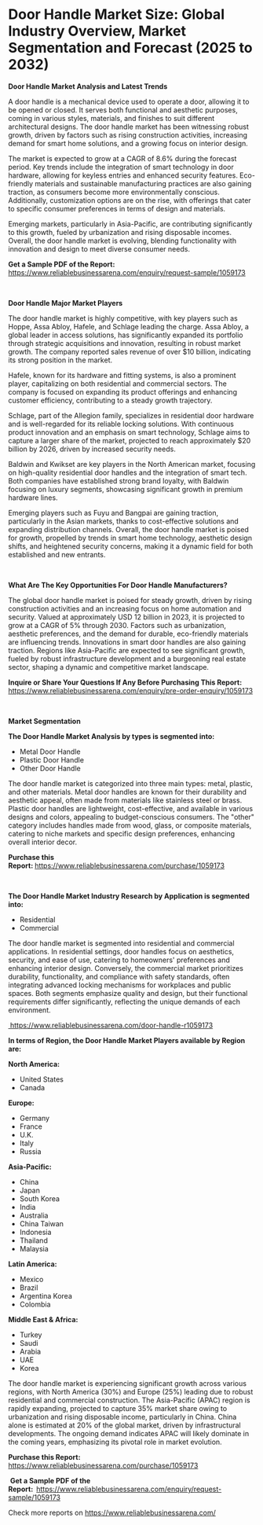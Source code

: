 <p><h1>Door Handle Market Size: Global Industry Overview, Market Segmentation and Forecast (2025 to 2032)</h1></p><p><strong>Door Handle Market Analysis and Latest Trends</strong></p>
<p><p>A door handle is a mechanical device used to operate a door, allowing it to be opened or closed. It serves both functional and aesthetic purposes, coming in various styles, materials, and finishes to suit different architectural designs. The door handle market has been witnessing robust growth, driven by factors such as rising construction activities, increasing demand for smart home solutions, and a growing focus on interior design. </p><p>The market is expected to grow at a CAGR of 8.6% during the forecast period. Key trends include the integration of smart technology in door hardware, allowing for keyless entries and enhanced security features. Eco-friendly materials and sustainable manufacturing practices are also gaining traction, as consumers become more environmentally conscious. Additionally, customization options are on the rise, with offerings that cater to specific consumer preferences in terms of design and materials.</p><p>Emerging markets, particularly in Asia-Pacific, are contributing significantly to this growth, fueled by urbanization and rising disposable incomes. Overall, the door handle market is evolving, blending functionality with innovation and design to meet diverse consumer needs.</p></p>
<p><strong>Get a Sample PDF of the Report:&nbsp;</strong> <a href="https://www.reliablebusinessarena.com/enquiry/request-sample/1059173?utm_campaign=2194&utm_medium=2&utm_source=Github&utm_content=ia&utm_term=09022025&utm_id=door-handle">https://www.reliablebusinessarena.com/enquiry/request-sample/1059173</a></p>
<p>&nbsp;</p>
<p><strong>Door Handle Major Market Players</strong></p>
<p><p>The door handle market is highly competitive, with key players such as Hoppe, Assa Abloy, Hafele, and Schlage leading the charge. Assa Abloy, a global leader in access solutions, has significantly expanded its portfolio through strategic acquisitions and innovation, resulting in robust market growth. The company reported sales revenue of over $10 billion, indicating its strong position in the market.</p><p>Hafele, known for its hardware and fitting systems, is also a prominent player, capitalizing on both residential and commercial sectors. The company is focused on expanding its product offerings and enhancing customer efficiency, contributing to a steady growth trajectory.</p><p>Schlage, part of the Allegion family, specializes in residential door hardware and is well-regarded for its reliable locking solutions. With continuous product innovation and an emphasis on smart technology, Schlage aims to capture a larger share of the market, projected to reach approximately $20 billion by 2026, driven by increased security needs.</p><p>Baldwin and Kwikset are key players in the North American market, focusing on high-quality residential door handles and the integration of smart tech. Both companies have established strong brand loyalty, with Baldwin focusing on luxury segments, showcasing significant growth in premium hardware lines.</p><p>Emerging players such as Fuyu and Bangpai are gaining traction, particularly in the Asian markets, thanks to cost-effective solutions and expanding distribution channels. Overall, the door handle market is poised for growth, propelled by trends in smart home technology, aesthetic design shifts, and heightened security concerns, making it a dynamic field for both established and new entrants.</p></p>
<p>&nbsp;</p>
<p><strong>What Are The Key Opportunities For Door Handle Manufacturers?</strong></p>
<p><p>The global door handle market is poised for steady growth, driven by rising construction activities and an increasing focus on home automation and security. Valued at approximately USD 12 billion in 2023, it is projected to grow at a CAGR of 5% through 2030. Factors such as urbanization, aesthetic preferences, and the demand for durable, eco-friendly materials are influencing trends. Innovations in smart door handles are also gaining traction. Regions like Asia-Pacific are expected to see significant growth, fueled by robust infrastructure development and a burgeoning real estate sector, shaping a dynamic and competitive market landscape.</p></p>
<p><strong>Inquire or Share Your Questions If Any Before Purchasing This Report:</strong> <a href="https://www.reliablebusinessarena.com/enquiry/pre-order-enquiry/1059173?utm_campaign=2194&utm_medium=2&utm_source=Github&utm_content=ia&utm_term=09022025&utm_id=door-handle">https://www.reliablebusinessarena.com/enquiry/pre-order-enquiry/1059173</a></p>
<p>&nbsp;</p>
<p><strong>Market Segmentation</strong></p>
<p><strong>The Door Handle Market Analysis by types is segmented into:</strong></p>
<p><ul><li>Metal Door Handle</li><li>Plastic Door Handle</li><li>Other Door Handle</li></ul></p>
<p><p>The door handle market is categorized into three main types: metal, plastic, and other materials. Metal door handles are known for their durability and aesthetic appeal, often made from materials like stainless steel or brass. Plastic door handles are lightweight, cost-effective, and available in various designs and colors, appealing to budget-conscious consumers. The "other" category includes handles made from wood, glass, or composite materials, catering to niche markets and specific design preferences, enhancing overall interior decor.</p></p>
<p><strong>Purchase this Report:&nbsp;</strong><a href="https://www.reliablebusinessarena.com/purchase/1059173?utm_campaign=2194&utm_medium=2&utm_source=Github&utm_content=ia&utm_term=09022025&utm_id=door-handle">https://www.reliablebusinessarena.com/purchase/1059173</a></p>
<p>&nbsp;</p>
<p><strong>The Door Handle Market Industry Research by Application is segmented into:</strong></p>
<p><ul><li>Residential</li><li>Commercial</li></ul></p>
<p><p>The door handle market is segmented into residential and commercial applications. In residential settings, door handles focus on aesthetics, security, and ease of use, catering to homeowners' preferences and enhancing interior design. Conversely, the commercial market prioritizes durability, functionality, and compliance with safety standards, often integrating advanced locking mechanisms for workplaces and public spaces. Both segments emphasize quality and design, but their functional requirements differ significantly, reflecting the unique demands of each environment.</p></p>
<p><a href="https://www.reliablebusinessarena.com/door-handle-r1059173?utm_campaign=2194&utm_medium=2&utm_source=Github&utm_content=ia&utm_term=09022025&utm_id=door-handle">&nbsp;https://www.reliablebusinessarena.com/door-handle-r1059173</a></p>
<p><strong>In terms of Region, the Door Handle Market Players available by Region are:</strong></p>
<p>
    <p> <strong> North America: </strong>
        <ul>
            <li>United States</li>
            <li>Canada</li>
        </ul>
        </p> 
    <p> <strong> Europe: </strong>
        <ul>
            <li>Germany</li>
            <li>France</li>
            <li>U.K.</li>
            <li>Italy</li>
            <li>Russia</li>
        </ul>
        </p> 
    <p> <strong> Asia-Pacific: </strong>
        <ul>
            <li>China</li>
            <li>Japan</li>
            <li>South Korea</li>
            <li>India</li>
            <li>Australia</li>
            <li>China Taiwan</li>
            <li>Indonesia</li>
            <li>Thailand</li>
            <li>Malaysia</li>
        </ul>
        </p> 
    <p> <strong> Latin America: </strong>
        <ul>
            <li>Mexico</li>
            <li>Brazil</li>
            <li>Argentina Korea</li>
            <li>Colombia</li>
        </ul>
        </p> 
    <p> <strong> Middle East & Africa: </strong>
        <ul>
            <li>Turkey</li>
            <li>Saudi</li>
            <li>Arabia</li>
            <li>UAE</li>
            <li>Korea</li>
        </ul>
    </p>
    </p>
<p><p>The door handle market is experiencing significant growth across various regions, with North America (30%) and Europe (25%) leading due to robust residential and commercial construction. The Asia-Pacific (APAC) region is rapidly expanding, projected to capture 35% market share owing to urbanization and rising disposable income, particularly in China. China alone is estimated at 20% of the global market, driven by infrastructural developments. The ongoing demand indicates APAC will likely dominate in the coming years, emphasizing its pivotal role in market evolution.</p></p>
<p><strong>Purchase this Report: </strong><a href="https://www.reliablebusinessarena.com/purchase/1059173?utm_campaign=2194&utm_medium=2&utm_source=Github&utm_content=ia&utm_term=09022025&utm_id=door-handle">https://www.reliablebusinessarena.com/purchase/1059173</a></p>
<p>&nbsp;<strong>Get a Sample PDF of the Report:&nbsp;&nbsp;</strong><a href="https://www.reliablebusinessarena.com/enquiry/request-sample/1059173?utm_campaign=2194&utm_medium=2&utm_source=Github&utm_content=ia&utm_term=09022025&utm_id=door-handle">https://www.reliablebusinessarena.com/enquiry/request-sample/1059173</a></p>
<p><strong></strong></p>
<p>Check more reports on <a href="https://www.reliablebusinessarena.com/?utm_campaign=2194&utm_medium=2&utm_source=Github&utm_content=ia&utm_term=09022025&utm_id=door-handle">https://www.reliablebusinessarena.com/</a></p>